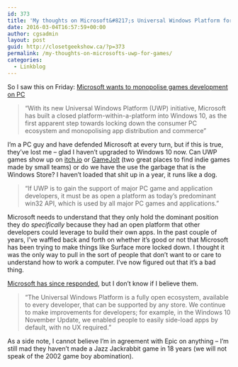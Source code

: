 ```yaml
---
id: 373
title: 'My thoughts on Microsoft&#8217;s Universal Windows Platform for Games'
date: 2016-03-04T16:57:59+00:00
author: cgsadmin
layout: post
guid: http://closetgeekshow.ca/?p=373
permalink: /my-thoughts-on-microsofts-uwp-for-games/
categories:
  - Linkblog
---
```

So I saw this on Friday: [Microsoft wants to monopolise games development on PC](http://www.theguardian.com/technology/2016/mar/04/microsoft-monopolise-pc-games-development-epic-games-gears-of-war)

> &#8220;With its new Universal Windows Platform (UWP) initiative, Microsoft has built a closed platform-within-a-platform into Windows 10, as the first apparent step towards locking down the consumer PC ecosystem and monopolising app distribution and commerce&#8221;

I&#8217;m a PC guy and have defended Microsoft at every turn, but if this is true, they&#8217;ve lost me &#8211; glad I haven&#8217;t upgraded to Windows 10 now. Can UWP games show up on [itch.io](http://itch.io) or [GameJolt](http://gamejolt.com/) (two great places to find indie games made by small teams) or do we have the use the garbage that is the Windows Store? I haven&#8217;t loaded that shit up in a year, it runs like a dog. 

> &#8220;If UWP is to gain the support of major PC game and application developers, it must be as open a platform as today&#8217;s predominant win32 API, which is used by all major PC games and applications.&#8221;

Microsoft needs to understand that they only hold the dominant position they do _specifically_ because they had an open platform that other developers could leverage to build their own apps. In the past couple of years, I&#8217;ve waffled back and forth on whether it&#8217;s good or not that Microsoft has been trying to make things like Surface more locked down. I thought it was the only way to pull in the sort of people that don&#8217;t want to or care to understand how to work a computer. I&#8217;ve now figured out that it&#8217;s a bad thing.

[Microsoft has since responded](http://www.theguardian.com/technology/2016/mar/04/gears-of-war-developer-epic-games-tim-sweeney-games-industry-fight-microsoft), but I don&#8217;t know if I believe them.

> &#8220;The Universal Windows Platform is a fully open ecosystem, available to every developer, that can be supported by any store. We continue to make improvements for developers; for example, in the Windows 10 November Update, we enabled people to easily side-load apps by default, with no UX required.&#8221;

As a side note, I cannot believe I&#8217;m in agreement with Epic on anything &#8211; I&#8217;m still mad they haven&#8217;t made a Jazz Jackrabbit game in 18 years (we will not speak of the 2002 game boy abomination).